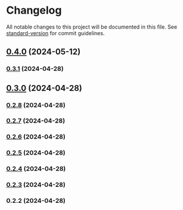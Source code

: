 # Changelog

All notable changes to this project will be documented in this file. See [standard-version](https://github.com/conventional-changelog/standard-version) for commit guidelines.

## [0.4.0](https://github.com/TheMrJezza/Telentity/compare/v0.3.1...v0.4.0) (2024-05-12)

### [0.3.1](https://github.com/TheMrJezza/Telentity/compare/v0.3.0...v0.3.1) (2024-04-28)

## [0.3.0](https://github.com/TheMrJezza/Telentity/compare/v0.2.8...v0.3.0) (2024-04-28)

### [0.2.8](https://github.com/TheMrJezza/Telentity/compare/v0.2.7...v0.2.8) (2024-04-28)

### [0.2.7](https://github.com/TheMrJezza/Telentity/compare/v0.2.6...v0.2.7) (2024-04-28)

### [0.2.6](https://github.com/TheMrJezza/Telentity/compare/v0.2.5...v0.2.6) (2024-04-28)

### [0.2.5](https://github.com/TheMrJezza/Telentity/compare/v0.2.4...v0.2.5) (2024-04-28)

### [0.2.4](https://github.com/TheMrJezza/Telentity/compare/v0.2.3...v0.2.4) (2024-04-28)

### [0.2.3](https://github.com/TheMrJezza/Telentity/compare/v0.2.2...v0.2.3) (2024-04-28)

### 0.2.2 (2024-04-28)

